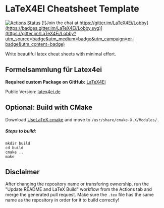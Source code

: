 # LaTeX4EI Cheatsheet Template

[![Actions Status](https://github.com/latex4ei/CheatsheetTemplate/workflows/CI/badge.svg)](https://github.com/latex4ei/CheatsheetTemplate)
[![Join the chat at https://gitter.im/LaTeX4Ei/Lobby](https://badges.gitter.im/LaTeX4Ei/Lobby.svg)](https://gitter.im/LaTeX4Ei/Lobby?utm_source=badge&utm_medium=badge&utm_campaign=pr-badge&utm_content=badge)

Write beautiful latex cheat sheets with minimal effort.

## Formelsammlung für Latex4ei

**Required custom Package on GitHub:** [LaTeX4Ei](https://github.com/latex4ei/latex4ei-packages)

Public Version: [latex4ei.de](http://latex4ei.de)

## Optional: Build with CMake

Download [UseLaTeX.cmake](https://cmake.org/Wiki/CMakeUserUseLATEX) and move to `/usr/share/cmake-X.X/Modules/.`

##### Steps to build:

```shell
mkdir build
cd build
cmake ..
make
```
## Disclaimer

After changing the repository name or transfering ownership, run the "Update README and LaTeX Build" workflow from the Actions tab and merge the generated pull request.
Make sure the `.tex` file has the same name as the repository in order for it to build correctly!

